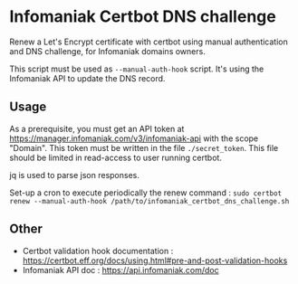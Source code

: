 # Infomaniak Certbot DNS challenge

Renew a Let's Encrypt certificate with certbot using manual authentication and DNS challenge, for Infomaniak domains owners.

This script must be used as `--manual-auth-hook` script. It's using the Infomaniak API to update the DNS record.

## Usage

As a prerequisite, you must get an API token at https://manager.infomaniak.com/v3/infomaniak-api with the scope "Domain". This token must be written in the file `./secret_token`. This file should be limited in read-access to user running certbot.

jq is used to parse json responses.

Set-up a cron to execute periodically the renew command : `sudo certbot renew --manual-auth-hook /path/to/infomaniak_certbot_dns_challenge.sh`

## Other

* Certbot validation hook documentation : https://certbot.eff.org/docs/using.html#pre-and-post-validation-hooks
* Infomaniak API doc : https://api.infomaniak.com/doc
